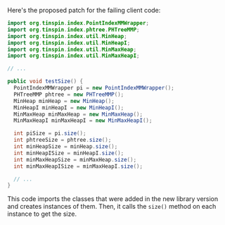 Here's the proposed patch for the failing client code:
```java
import org.tinspin.index.PointIndexMMWrapper;
import org.tinspin.index.phtree.PHTreeMMP;
import org.tinspin.index.util.MinHeap;
import org.tinspin.index.util.MinHeapI;
import org.tinspin.index.util.MinMaxHeap;
import org.tinspin.index.util.MinMaxHeapI;

// ...

public void testSize() {
  PointIndexMMWrapper pi = new PointIndexMMWrapper();
  PHTreeMMP phtree = new PHTreeMMP();
  MinHeap minHeap = new MinHeap();
  MinHeapI minHeapI = new MinHeapI();
  MinMaxHeap minMaxHeap = new MinMaxHeap();
  MinMaxHeapI minMaxHeapI = new MinMaxHeapI();

  int piSize = pi.size();
  int phtreeSize = phtree.size();
  int minHeapSize = minHeap.size();
  int minHeapISize = minHeapI.size();
  int minMaxHeapSize = minMaxHeap.size();
  int minMaxHeapISize = minMaxHeapI.size();

  // ...
}
```
This code imports the classes that were added in the new library version and creates instances of them. Then, it calls the `size()` method on each instance to get the size.